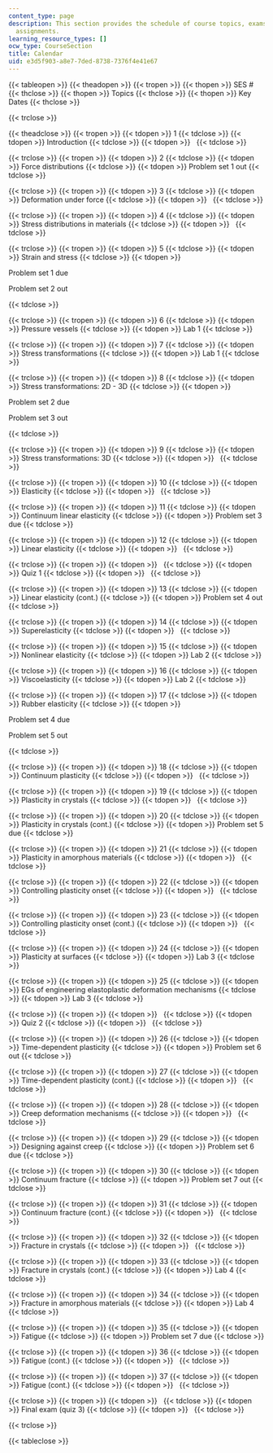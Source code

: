 ```yaml
---
content_type: page
description: This section provides the schedule of course topics, exams, labs, and
  assignments.
learning_resource_types: []
ocw_type: CourseSection
title: Calendar
uid: e3d5f903-a8e7-7ded-8738-7376f4e41e67
---
```


{{< tableopen >}}
{{< theadopen >}}
{{< tropen >}}
{{< thopen >}}
SES #
{{< thclose >}}
{{< thopen >}}
Topics
{{< thclose >}}
{{< thopen >}}
Key Dates
{{< thclose >}}

{{< trclose >}}

{{< theadclose >}}
{{< tropen >}}
{{< tdopen >}}
1
{{< tdclose >}}
{{< tdopen >}}
Introduction
{{< tdclose >}}
{{< tdopen >}}
 
{{< tdclose >}}

{{< trclose >}}
{{< tropen >}}
{{< tdopen >}}
2
{{< tdclose >}}
{{< tdopen >}}
Force distributions
{{< tdclose >}}
{{< tdopen >}}
Problem set 1 out
{{< tdclose >}}

{{< trclose >}}
{{< tropen >}}
{{< tdopen >}}
3
{{< tdclose >}}
{{< tdopen >}}
Deformation under force
{{< tdclose >}}
{{< tdopen >}}
 
{{< tdclose >}}

{{< trclose >}}
{{< tropen >}}
{{< tdopen >}}
4
{{< tdclose >}}
{{< tdopen >}}
Stress distributions in materials
{{< tdclose >}}
{{< tdopen >}}
 
{{< tdclose >}}

{{< trclose >}}
{{< tropen >}}
{{< tdopen >}}
5
{{< tdclose >}}
{{< tdopen >}}
Strain and stress
{{< tdclose >}}
{{< tdopen >}}


Problem set 1 due

Problem set 2 out


{{< tdclose >}}

{{< trclose >}}
{{< tropen >}}
{{< tdopen >}}
6
{{< tdclose >}}
{{< tdopen >}}
Pressure vessels
{{< tdclose >}}
{{< tdopen >}}
Lab 1
{{< tdclose >}}

{{< trclose >}}
{{< tropen >}}
{{< tdopen >}}
7
{{< tdclose >}}
{{< tdopen >}}
Stress transformations
{{< tdclose >}}
{{< tdopen >}}
Lab 1
{{< tdclose >}}

{{< trclose >}}
{{< tropen >}}
{{< tdopen >}}
8
{{< tdclose >}}
{{< tdopen >}}
Stress transformations: 2D - 3D
{{< tdclose >}}
{{< tdopen >}}


Problem set 2 due

Problem set 3 out


{{< tdclose >}}

{{< trclose >}}
{{< tropen >}}
{{< tdopen >}}
9
{{< tdclose >}}
{{< tdopen >}}
Stress transformations: 3D
{{< tdclose >}}
{{< tdopen >}}
 
{{< tdclose >}}

{{< trclose >}}
{{< tropen >}}
{{< tdopen >}}
10
{{< tdclose >}}
{{< tdopen >}}
Elasticity
{{< tdclose >}}
{{< tdopen >}}
 
{{< tdclose >}}

{{< trclose >}}
{{< tropen >}}
{{< tdopen >}}
11
{{< tdclose >}}
{{< tdopen >}}
Continuum linear elasticity
{{< tdclose >}}
{{< tdopen >}}
Problem set 3 due
{{< tdclose >}}

{{< trclose >}}
{{< tropen >}}
{{< tdopen >}}
12
{{< tdclose >}}
{{< tdopen >}}
Linear elasticity
{{< tdclose >}}
{{< tdopen >}}
 
{{< tdclose >}}

{{< trclose >}}
{{< tropen >}}
{{< tdopen >}}
 
{{< tdclose >}}
{{< tdopen >}}
Quiz 1
{{< tdclose >}}
{{< tdopen >}}
 
{{< tdclose >}}

{{< trclose >}}
{{< tropen >}}
{{< tdopen >}}
13
{{< tdclose >}}
{{< tdopen >}}
Linear elasticity (cont.)
{{< tdclose >}}
{{< tdopen >}}
Problem set 4 out
{{< tdclose >}}

{{< trclose >}}
{{< tropen >}}
{{< tdopen >}}
14
{{< tdclose >}}
{{< tdopen >}}
Superelasticity
{{< tdclose >}}
{{< tdopen >}}
 
{{< tdclose >}}

{{< trclose >}}
{{< tropen >}}
{{< tdopen >}}
15
{{< tdclose >}}
{{< tdopen >}}
Nonlinear elasticity
{{< tdclose >}}
{{< tdopen >}}
Lab 2
{{< tdclose >}}

{{< trclose >}}
{{< tropen >}}
{{< tdopen >}}
16
{{< tdclose >}}
{{< tdopen >}}
Viscoelasticity
{{< tdclose >}}
{{< tdopen >}}
Lab 2
{{< tdclose >}}

{{< trclose >}}
{{< tropen >}}
{{< tdopen >}}
17
{{< tdclose >}}
{{< tdopen >}}
Rubber elasticity
{{< tdclose >}}
{{< tdopen >}}


Problem set 4 due

Problem set 5 out


{{< tdclose >}}

{{< trclose >}}
{{< tropen >}}
{{< tdopen >}}
18
{{< tdclose >}}
{{< tdopen >}}
Continuum plasticity
{{< tdclose >}}
{{< tdopen >}}
 
{{< tdclose >}}

{{< trclose >}}
{{< tropen >}}
{{< tdopen >}}
19
{{< tdclose >}}
{{< tdopen >}}
Plasticity in crystals
{{< tdclose >}}
{{< tdopen >}}
 
{{< tdclose >}}

{{< trclose >}}
{{< tropen >}}
{{< tdopen >}}
20
{{< tdclose >}}
{{< tdopen >}}
Plasticity in crystals (cont.)
{{< tdclose >}}
{{< tdopen >}}
Problem set 5 due
{{< tdclose >}}

{{< trclose >}}
{{< tropen >}}
{{< tdopen >}}
21
{{< tdclose >}}
{{< tdopen >}}
Plasticity in amorphous materials
{{< tdclose >}}
{{< tdopen >}}
 
{{< tdclose >}}

{{< trclose >}}
{{< tropen >}}
{{< tdopen >}}
22
{{< tdclose >}}
{{< tdopen >}}
Controlling plasticity onset
{{< tdclose >}}
{{< tdopen >}}
 
{{< tdclose >}}

{{< trclose >}}
{{< tropen >}}
{{< tdopen >}}
23
{{< tdclose >}}
{{< tdopen >}}
Controlling plasticity onset (cont.)
{{< tdclose >}}
{{< tdopen >}}
 
{{< tdclose >}}

{{< trclose >}}
{{< tropen >}}
{{< tdopen >}}
24
{{< tdclose >}}
{{< tdopen >}}
Plasticity at surfaces
{{< tdclose >}}
{{< tdopen >}}
Lab 3
{{< tdclose >}}

{{< trclose >}}
{{< tropen >}}
{{< tdopen >}}
25
{{< tdclose >}}
{{< tdopen >}}
EGs of engineering elastoplastic deformation mechanisms
{{< tdclose >}}
{{< tdopen >}}
Lab 3
{{< tdclose >}}

{{< trclose >}}
{{< tropen >}}
{{< tdopen >}}
 
{{< tdclose >}}
{{< tdopen >}}
Quiz 2
{{< tdclose >}}
{{< tdopen >}}
 
{{< tdclose >}}

{{< trclose >}}
{{< tropen >}}
{{< tdopen >}}
26
{{< tdclose >}}
{{< tdopen >}}
Time-dependent plasticity
{{< tdclose >}}
{{< tdopen >}}
Problem set 6 out
{{< tdclose >}}

{{< trclose >}}
{{< tropen >}}
{{< tdopen >}}
27
{{< tdclose >}}
{{< tdopen >}}
Time-dependent plasticity (cont.)
{{< tdclose >}}
{{< tdopen >}}
 
{{< tdclose >}}

{{< trclose >}}
{{< tropen >}}
{{< tdopen >}}
28
{{< tdclose >}}
{{< tdopen >}}
Creep deformation mechanisms
{{< tdclose >}}
{{< tdopen >}}
 
{{< tdclose >}}

{{< trclose >}}
{{< tropen >}}
{{< tdopen >}}
29
{{< tdclose >}}
{{< tdopen >}}
Designing against creep
{{< tdclose >}}
{{< tdopen >}}
Problem set 6 due
{{< tdclose >}}

{{< trclose >}}
{{< tropen >}}
{{< tdopen >}}
30
{{< tdclose >}}
{{< tdopen >}}
Continuum fracture
{{< tdclose >}}
{{< tdopen >}}
Problem set 7 out
{{< tdclose >}}

{{< trclose >}}
{{< tropen >}}
{{< tdopen >}}
31
{{< tdclose >}}
{{< tdopen >}}
Continuum fracture (cont.)
{{< tdclose >}}
{{< tdopen >}}
 
{{< tdclose >}}

{{< trclose >}}
{{< tropen >}}
{{< tdopen >}}
32
{{< tdclose >}}
{{< tdopen >}}
Fracture in crystals
{{< tdclose >}}
{{< tdopen >}}
 
{{< tdclose >}}

{{< trclose >}}
{{< tropen >}}
{{< tdopen >}}
33
{{< tdclose >}}
{{< tdopen >}}
Fracture in crystals (cont.)
{{< tdclose >}}
{{< tdopen >}}
Lab 4
{{< tdclose >}}

{{< trclose >}}
{{< tropen >}}
{{< tdopen >}}
34
{{< tdclose >}}
{{< tdopen >}}
Fracture in amorphous materials
{{< tdclose >}}
{{< tdopen >}}
Lab 4
{{< tdclose >}}

{{< trclose >}}
{{< tropen >}}
{{< tdopen >}}
35
{{< tdclose >}}
{{< tdopen >}}
Fatigue
{{< tdclose >}}
{{< tdopen >}}
Problem set 7 due
{{< tdclose >}}

{{< trclose >}}
{{< tropen >}}
{{< tdopen >}}
36
{{< tdclose >}}
{{< tdopen >}}
Fatigue (cont.)
{{< tdclose >}}
{{< tdopen >}}
 
{{< tdclose >}}

{{< trclose >}}
{{< tropen >}}
{{< tdopen >}}
37
{{< tdclose >}}
{{< tdopen >}}
Fatigue (cont.)
{{< tdclose >}}
{{< tdopen >}}
 
{{< tdclose >}}

{{< trclose >}}
{{< tropen >}}
{{< tdopen >}}
 
{{< tdclose >}}
{{< tdopen >}}
Final exam (quiz 3)
{{< tdclose >}}
{{< tdopen >}}
 
{{< tdclose >}}

{{< trclose >}}

{{< tableclose >}}